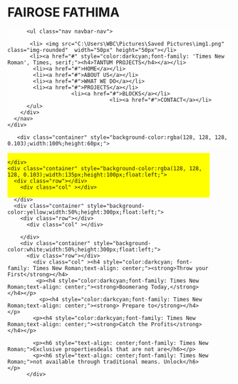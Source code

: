 # FAIROSE FATHIMA
 <!DOCTYPE html>
<html>
<head>
    <title>Tantum Projects</title>
    <meta charset="utf-8">
  <meta name="viewport" content="width=device-width, initial-scale=1">
  <link rel="stylesheet" href="https://maxcdn.bootstrapcdn.com/bootstrap/3.4.1/css/bootstrap.min.css">
  <script src="https://ajax.googleapis.com/ajax/libs/jquery/3.6.4/jquery.min.js"></script>
  <script src="https://maxcdn.bootstrapcdn.com/bootstrap/3.4.1/js/bootstrap.min.js"></script>
</head>




<body>
  <div style="background-color: rgba(255, 255, 255, 0.507);border-color: white;"
    <nav class="navbar navbar-default ">
        <div class="container-fluid">
          <div class="navbar-header">
            
          <ul class="nav navbar-nav">
            
           <li> <img src="C:\Users\WBC\Pictures\Saved Pictures\img1.png" class="img-rounded"  width="50px" height="50px"></li>
           <li><a href="#" style="color:darkcyan;font-family: 'Times New Roman', Times, serif;"><h4>TANTUM PROJECTS</h4></a></li>
            <li><a href="#">HOME</a></li>
            <li><a href="#">ABOUT US</a></li>
            <li><a href="#">WHAT WE DO</a></li>
            <li><a href="#">PROJECTS</a></li>
                        <li><a href="#">BLOCKS</a></li>
                                    <li><a href="#">CONTACT</a></li>
          </ul>
        </div>
      </nav>
    </div>
      
       <div class="container" style="background-color:rgba(128, 128, 128, 0.103);width:100%;height:60px;">
  <div class="row"></div>
    <div class="col" ></div>

  </div>
  <div class="container" style="background-color:yellow;width:90%;height:100px;float:left;">
    <div class="row"></div>
      <div class="col" ></div>
        
    </div>
    <div class="container" style="background-color:rgba(128, 128, 128, 0.103);width:135px;height:100px;float:left;">
      <div class="row"></div>
        <div class="col" ></div>
          
      </div>
      <div class="container" style="background-color:yellow;width:50%;height:300px;float:left;">
        <div class="row"></div>
          <div class="col" ></div>
            
        </div>
        <div class="container" style="background-color:white;width:50%;height:300px;float:left;">
          <div class="row"></div>
            <div class="col" ><h4 style="color:darkcyan; font-family: Times New Roman;text-align: center;"><strong>Throw your First</strong></h4>
             <p><h4 style="color:darkcyan;font-family: Times New Roman;text-align: center;"><strong>Boomerang Today,</strong></h4></p>
              <p><h4 style="color:darkcyan;font-family: Times New Roman;text-align: center;"><strong> Prepare to</strong></h4></p>
            <p><h4 style="color:darkcyan;font-family: Times New Roman;text-align: center;"><strong>Catch the Profits</strong></h4></p>
            
            <p><h6 style="text-align: center;font-family: Times New Roman;">Exclusive propertiesdeals that are not are</h6></p>
            <p><h6 style="text-align: center;font-family: Times New Roman;">not available through traditional means. Unlock</h6></p>
          </div>

</body>
</html>
